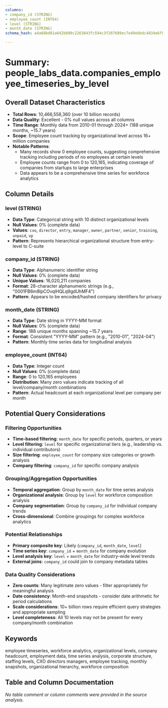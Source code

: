 ```yaml
---
columns:
- company_id (STRING)
- employee_count (INT64)
- level (STRING)
- month_date (STRING)
schema_hash: a4a68bd81a642b890c2263843fc594c3f207689ec7e49ebbdc4834e6f89e20d9

---
```

# Summary: people_labs_data.companies_employee_timeseries_by_level

## Overall Dataset Characteristics

- **Total Rows**: 10,466,558,360 (over 10 billion records)
- **Data Quality**: Excellent - 0% null values across all columns
- **Time Range**: Monthly data from 2010-01 through 2024+ (188 unique months, ~15.7 years)
- **Scope**: Employee count tracking by organizational level across 16+ million companies
- **Notable Patterns**: 
  - Many records show 0 employee counts, suggesting comprehensive tracking including periods of no employees at certain levels
  - Employee counts range from 0 to 120,165, indicating coverage of companies from startups to large enterprises
  - Data appears to be a comprehensive time series for workforce analytics

## Column Details

### level (STRING)
- **Data Type**: Categorical string with 10 distinct organizational levels
- **Null Values**: 0% (complete data)
- **Values**: `cxo`, `director`, `entry`, `manager`, `owner`, `partner`, `senior`, `training`, `unpaid`, `vp`
- **Pattern**: Represents hierarchical organizational structure from entry-level to C-suite

### company_id (STRING)
- **Data Type**: Alphanumeric identifier string
- **Null Values**: 0% (complete data)
- **Unique Values**: 16,020,211 companies
- **Format**: 28-character alphanumeric strings (e.g., "0001FB6m8lpCOvqlHQLq9gdUhMF4")
- **Pattern**: Appears to be encoded/hashed company identifiers for privacy

### month_date (STRING)
- **Data Type**: Date string in YYYY-MM format
- **Null Values**: 0% (complete data)
- **Range**: 188 unique months spanning ~15.7 years
- **Format**: Consistent "YYYY-MM" pattern (e.g., "2010-01", "2024-04")
- **Pattern**: Monthly time series data for longitudinal analysis

### employee_count (INT64)
- **Data Type**: Integer count
- **Null Values**: 0% (complete data)
- **Range**: 0 to 120,165 employees
- **Distribution**: Many zero values indicate tracking of all level/company/month combinations
- **Pattern**: Actual headcount at each organizational level per company per month

## Potential Query Considerations

### Filtering Opportunities
- **Time-based filtering**: `month_date` for specific periods, quarters, or years
- **Level filtering**: `level` for specific organizational tiers (e.g., leadership vs. individual contributors)
- **Size filtering**: `employee_count` for company size categories or growth analysis
- **Company filtering**: `company_id` for specific company analysis

### Grouping/Aggregation Opportunities
- **Temporal aggregation**: Group by `month_date` for time series analysis
- **Organizational analysis**: Group by `level` for workforce composition analysis
- **Company segmentation**: Group by `company_id` for individual company trends
- **Cross-dimensional**: Combine groupings for complex workforce analytics

### Potential Relationships
- **Primary composite key**: Likely (`company_id`, `month_date`, `level`)
- **Time series key**: `company_id` + `month_date` for company evolution
- **Level analysis key**: `level` + `month_date` for industry-wide level trends
- **External joins**: `company_id` could join to company metadata tables

### Data Quality Considerations
- **Zero counts**: Many legitimate zero values - filter appropriately for meaningful analysis
- **Date consistency**: Month-end snapshots - consider date arithmetic for period calculations
- **Scale considerations**: 10+ billion rows require efficient query strategies and appropriate sampling
- **Level completeness**: All 10 levels may not be present for every company/month combination

## Keywords
employee timeseries, workforce analytics, organizational levels, company headcount, employment data, time series analysis, corporate structure, staffing levels, CXO directors managers, employee tracking, monthly snapshots, organizational hierarchy, workforce composition

## Table and Column Documentation
*No table comment or column comments were provided in the source analysis.*